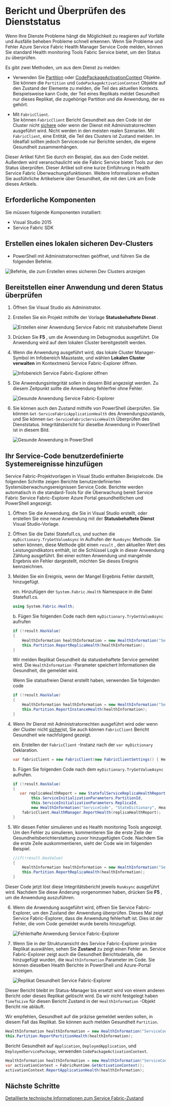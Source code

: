 <properties
   pageTitle="Bericht und überprüfen mit Azure Service | Microsoft Azure"
   description="Informationen Sie Berichte Code Dienst senden und auf den Zustand Ihres Dienstes mit den Health monitoring Azure Fabric Service bietet."
   services="service-fabric"
   documentationCenter=".net"
   authors="toddabel"
   manager="mfussell"
   editor=""/>

<tags
   ms.service="service-fabric"
   ms.devlang="dotnet"
   ms.topic="article"
   ms.tgt_pltfrm="NA"
   ms.workload="NA"
   ms.date="09/06/2016"
   ms.author="toddabel"/>

# <a name="report-and-check-service-health"></a>Bericht und Überprüfen des Dienststatus
Wenn Ihre Dienste Probleme hängt die Möglichkeit zu reagieren auf Vorfälle und Ausfälle beheben Probleme schnell erkennen. Wenn Sie Probleme und Fehler Azure Service Fabric Health Manager Service Code melden, können Sie standard Health monitoring Tools Fabric Service bietet, um den Status zu überprüfen.

Es gibt zwei Methoden, um aus dem Dienst zu melden:

- Verwenden Sie [Partition](https://msdn.microsoft.com/library/system.fabric.istatefulservicepartition.aspx) oder [CodePackageActivationContext](https://msdn.microsoft.com/library/system.fabric.codepackageactivationcontext.aspx) Objekte.  
Sie können die `Partition` und `CodePackageActivationContext` Objekte auf den Zustand der Elemente zu melden, die Teil des aktuellen Kontexts. Beispielsweise kann Code, der Teil eines Replikats meldet Gesundheit nur dieses Replikat, die zugehörige Partition und die Anwendung, der es gehört.

- Mit `FabricClient`.   
Sie können `FabricClient` Bericht Gesundheit aus den Code ist der Cluster nicht [sichere](service-fabric-cluster-security.md) oder wenn der Dienst mit Administratorrechten ausgeführt wird. Nicht werden in den meisten realen Szenarien. Mit `FabricClient`, eine Entität, die Teil des Clusters ist Zustand melden. Im Idealfall sollten jedoch Servicecode nur Berichte senden, die eigene Gesundheit zusammenhängen.

Dieser Artikel führt Sie durch ein Beispiel, das aus den Code meldet. Außerdem wird veranschaulicht wie die Fabric Service bietet Tools zur den Status überprüfen. Dieser Artikel soll eine kurze Einführung in Health Service Fabric Überwachungsfunktionen. Weitere Informationen erhalten Sie ausführliche Artikelserie über Gesundheit, die mit den Link am Ende dieses Artikels.

## <a name="prerequisites"></a>Erforderliche Komponenten
Sie müssen folgende Komponenten installiert:

   * Visual Studio 2015
   * Service Fabric SDK

## <a name="to-create-a-local-secure-dev-cluster"></a>Erstellen eines lokalen sicheren Dev-Clusters
- PowerShell mit Administratorrechten geöffnet, und führen Sie die folgenden Befehle.

![Befehle, die zum Erstellen eines sicheren Dev Clusters anzeigen](./media/service-fabric-diagnostics-how-to-report-and-check-service-health/create-secure-dev-cluster.png)

## <a name="to-deploy-an-application-and-check-its-health"></a>Bereitstellen einer Anwendung und deren Status überprüfen

1. Öffnen Sie Visual Studio als Administrator.

2. Erstellen Sie ein Projekt mithilfe der Vorlage **Statusbehaftete Dienst** .

    ![Erstellen einer Anwendung Service Fabric mit statusbehaftete Dienst](./media/service-fabric-diagnostics-how-to-report-and-check-service-health/create-stateful-service-application-dialog.png)

3. Drücken Sie **F5** , um die Anwendung im Debugmodus ausgeführt. Die Anwendung wird auf dem lokalen Cluster bereitgestellt werden.

4. Wenn die Anwendung ausgeführt wird, das lokale Cluster Manager-Symbol im Infobereich Maustaste, und wählen **Lokalen Cluster verwalten** im Kontextmenü Service Fabric-Explorer öffnen.

    ![Infobereich Service Fabric-Explorer öffnen](./media/service-fabric-diagnostics-how-to-report-and-check-service-health/LaunchSFX.png)

5. Die Anwendungsintegrität sollen in diesem Bild angezeigt werden. Zu diesem Zeitpunkt sollte die Anwendung fehlerfrei ohne Fehler.

    ![Gesunde Anwendung Service Fabric-Explorer](./media/service-fabric-diagnostics-how-to-report-and-check-service-health/sfx-healthy-app.png)

6. Sie können auch den Zustand mithilfe von PowerShell überprüfen. Sie können ```Get-ServiceFabricApplicationHealth``` des Anwendungszustands, und Sie können ```Get-ServiceFabricServiceHealth``` Überprüfen des Dienststatus. Integritätsbericht für dieselbe Anwendung in PowerShell ist in diesem Bild.

    ![Gesunde Anwendung in PowerShell](./media/service-fabric-diagnostics-how-to-report-and-check-service-health/ps-healthy-app-report.png)

## <a name="to-add-custom-health-events-to-your-service-code"></a>Ihr Service-Code benutzerdefinierte Systemereignisse hinzufügen
Service Fabric-Projektvorlagen in Visual Studio enthalten Beispielcode. Die folgenden Schritte zeigen Berichte benutzerdefinierten Systemüberwachungsereignissen Service Code. Berichte werden automatisch in die standard-Tools für die Überwachung bereit Service Fabric Service Fabric-Explorer Azure Portal gesundheitlichen und PowerShell angezeigt.

1. Öffnen Sie die Anwendung, die Sie in Visual Studio erstellt, oder erstellen Sie eine neue Anwendung mit der **Statusbehaftete Dienst** Visual Studio-Vorlage.

2. Öffnen Sie die Datei Stateful1.cs, und suchen die `myDictionary.TryGetValueAsync` in Aufrufen der `RunAsync` Methode. Sie sehen können, diese Methode gibt einen `result` , den aktuellen Wert des Leistungsindikators enthält, ist die Schlüssel Logik in dieser Anwendung Zählung ausgeführt. Bei einer echten Anwendung und mangelnde Ergebnis ein Fehler dargestellt, möchten Sie dieses Ereignis kennzeichnen.

3. Melden Sie ein Ereignis, wenn der Mangel Ergebnis Fehler darstellt, hinzugefügt.

    ein. Hinzufügen der `System.Fabric.Health` Namespace in die Datei Stateful1.cs.

    ```csharp
    using System.Fabric.Health;
    ```

    b. Fügen Sie folgenden Code nach dem `myDictionary.TryGetValueAsync` aufrufen

    ```csharp
    if (!result.HasValue)
    {
        HealthInformation healthInformation = new HealthInformation("ServiceCode", "StateDictionary", HealthState.Error);
        this.Partition.ReportReplicaHealth(healthInformation);
    }
    ```
    Wir melden Replikat Gesundheit da statusbehaftete Service gemeldet wird. Die `HealthInformation` -Parameter speichert Informationen die Gesundheit, die gemeldet wird.

    Wenn Sie statusfreien Dienst erstellt haben, verwenden Sie folgenden code

    ```csharp
    if (!result.HasValue)
    {
        HealthInformation healthInformation = new HealthInformation("ServiceCode", "StateDictionary", HealthState.Error);
        this.Partition.ReportInstanceHealth(healthInformation);
    }
    ```

4. Wenn Ihr Dienst mit Administratorrechten ausgeführt wird oder wenn der Cluster nicht [sicher](service-fabric-cluster-security.md)ist, Sie auch können `FabricClient` Bericht Gesundheit wie nachfolgend gezeigt.  

    ein. Erstellen der `FabricClient` -Instanz nach der `var myDictionary` Deklaration.

    ```csharp
    var fabricClient = new FabricClient(new FabricClientSettings() { HealthReportSendInterval = TimeSpan.FromSeconds(0) });
    ```

    b. Fügen Sie folgenden Code nach dem `myDictionary.TryGetValueAsync` aufrufen.

    ```csharp
    if (!result.HasValue)
    {
       var replicaHealthReport = new StatefulServiceReplicaHealthReport(
            this.ServiceInitializationParameters.PartitionId,
            this.ServiceInitializationParameters.ReplicaId,
            new HealthInformation("ServiceCode", "StateDictionary", HealthState.Error));
        fabricClient.HealthManager.ReportHealth(replicaHealthReport);
    }
    ```

5. Wir diesen Fehler simulieren und es Health monitoring Tools angezeigt. Um den Fehler zu simulieren, kommentieren Sie die erste Zeile der Gesundheitsberichterstattung zuvor hinzugefügten Code. Nachdem Sie die erste Zeile auskommentieren, sieht der Code wie im folgenden Beispiel.

    ```csharp
    //if(!result.HasValue)
    {
        HealthInformation healthInformation = new HealthInformation("ServiceCode", "StateDictionary", HealthState.Error);
        this.Partition.ReportReplicaHealth(healthInformation);
    }
    ```
 Dieser Code jetzt löst diese Integritätsbericht jeweils `RunAsync` ausgeführt wird. Nachdem Sie diese Änderung vorgenommen haben, drücken Sie **F5** , um die Anwendung auszuführen.

6. Wenn die Anwendung ausgeführt wird, öffnen Sie Service Fabric-Explorer, um den Zustand der Anwendung überprüfen. Dieses Mal zeigt Service Fabric-Explorer, dass die Anwendung fehlerhaft ist. Dies ist der Fehler, die vom Code gemeldet wurde bereits hinzugefügt.

    ![Fehlerhafte Anwendung Service Fabric-Explorer](./media/service-fabric-diagnostics-how-to-report-and-check-service-health/sfx-unhealthy-app.png)

7. Wenn Sie in der Strukturansicht des Service Fabric-Explorer primäre Replikat auswählen, sehen Sie **Zustand** zu zeigt einen Fehler an. Service Fabric-Explorer zeigt auch die Gesundheit Berichtsdetails, die hinzugefügt wurden, die `HealthInformation` Parameter im Code. Sie können dieselben Health Berichte in PowerShell und Azure-Portal anzeigen.

    ![Replikat Gesundheit Service Fabric-Explorer](./media/service-fabric-diagnostics-how-to-report-and-check-service-health/replica-health-error-report-sfx.png)

Dieser Bericht bleibt im Status-Manager bis ersetzt wird von einem anderen Bericht oder dieses Replikat gelöscht wird. Da wir nicht festgelegt haben `TimeToLive` für diesen Bericht Zustand in der `HealthInformation` -Objekt Bericht nie abläuft.

Wir empfehlen, Gesundheit auf die präzise gemeldet werden sollen, in diesem Fall das Replikat. Sie können auch melden Gesundheit `Partition`.

```csharp
HealthInformation healthInformation = new HealthInformation("ServiceCode", "StateDictionary", HealthState.Error);
this.Partition.ReportPartitionHealth(healthInformation);
```

Bericht Gesundheit auf `Application`, `DeployedApplication`, und `DeployedServicePackage`, verwenden `CodePackageActivationContext`.

```csharp
HealthInformation healthInformation = new HealthInformation("ServiceCode", "StateDictionary", HealthState.Error);
var activationContext = FabricRuntime.GetActivationContext();
activationContext.ReportApplicationHealth(healthInformation);
```

## <a name="next-steps"></a>Nächste Schritte
[Detaillierte technische Informationen zum Service Fabric-Zustand](service-fabric-health-introduction.md)
